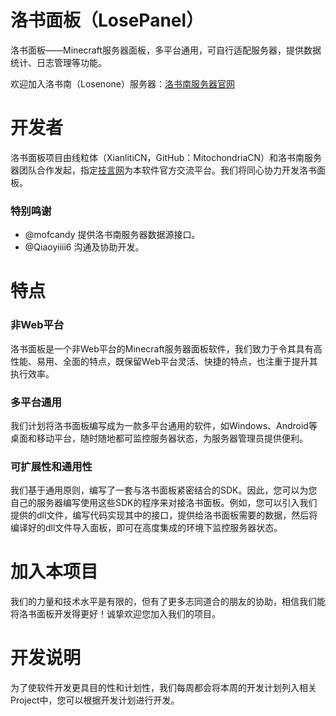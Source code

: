 # 洛书面板（LosePanel）
洛书面板——Minecraft服务器面板，多平台通用，可自行适配服务器，提供数据统计、日志管理等功能。

欢迎加入洛书南（Losenone）服务器：[洛书南服务器官网](www.losenone.cn)

# 开发者
洛书面板项目由线粒体（XianlitiCN，GitHub：MitochondriaCN）和洛书南服务器团队合作发起，指定[技言网](www.apocalypse.icu)为本软件官方交流平台。我们将同心协力开发洛书面板。
### 特别鸣谢
- @mofcandy 提供洛书南服务器数据源接口。
- @Qiaoyiiii6 沟通及协助开发。

# 特点
### 非Web平台
洛书面板是一个非Web平台的Minecraft服务器面板软件，我们致力于令其具有高性能、易用、全面的特点，既保留Web平台灵活、快捷的特点，也注重于提升其执行效率。

### 多平台通用
我们计划将洛书面板编写成为一款多平台通用的软件，如Windows、Android等桌面和移动平台，随时随地都可监控服务器状态，为服务器管理员提供便利。

### 可扩展性和通用性
我们基于通用原则，编写了一套与洛书面板紧密结合的SDK。因此，您可以为您自己的服务器编写使用这些SDK的程序来对接洛书面板。例如，您可以引入我们提供的dll文件，编写代码实现其中的接口，提供给洛书面板需要的数据，然后将编译好的dll文件导入面板，即可在高度集成的环境下监控服务器状态。

# 加入本项目
我们的力量和技术水平是有限的，但有了更多志同道合的朋友的协助，相信我们能将洛书面板开发得更好！诚挚欢迎您加入我们的项目。

# 开发说明
为了使软件开发更具目的性和计划性，我们每周都会将本周的开发计划列入相关Project中，您可以根据开发计划进行开发。
